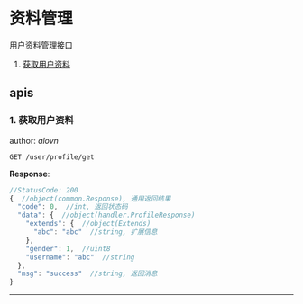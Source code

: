 # 资料管理

用户资料管理接口

1. [获取用户资料](#1-获取用户资料)

## apis

### 1. 获取用户资料

author: _alovn_

```text
GET /user/profile/get
```

__Response__:

```javascript
//StatusCode: 200 
{  //object(common.Response), 通用返回结果
  "code": 0,  //int, 返回状态码
  "data": {  //object(handler.ProfileResponse)
    "extends": {  //object(Extends)
      "abc": "abc"  //string, 扩展信息
    },
    "gender": 1,  //uint8
    "username": "abc"  //string
  },
  "msg": "success"  //string, 返回消息
}
```

---
